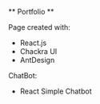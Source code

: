 ** Portfolio **

Page created with:

* React.js
* Chackra UI
* AntDesign

ChatBot:
* React Simple Chatbot
